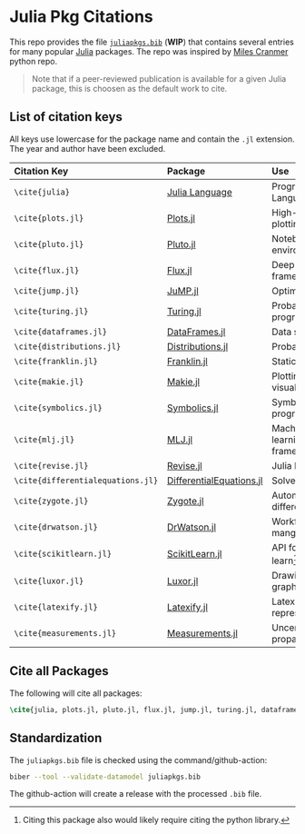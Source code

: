 # Julia Pkg Citations

This repo provides the file [`juliapkgs.bib`](juliapkgs.bib) (**WIP**) that contains several entries for many popular [Julia](https://julialang.org/) packages. The repo was inspired by [Miles Cranmer](https://github.com/MilesCranmer/python_citations) python repo.

> Note that if a peer-reviewed publication is available for a given Julia package, this is choosen as the default work to cite.

## List of citation keys

All keys use lowercase for the package name and contain the `.jl` extension. The year and author have been excluded.

| Citation Key | Package | Use |
| :-- | :-- | :-- |
| `\cite{julia}` | [Julia Language](https://github.com/JuliaLang/julia) | Programming Language |
| `\cite{plots.jl}` | [Plots.jl](https://github.com/JuliaPlots/Plots.jl) | High-level plotting |
| `\cite{pluto.jl}` | [Pluto.jl](https://github.com/fonsp/Pluto.jl)| Notebook environment |
| `\cite{flux.jl}` | [Flux.jl](https://github.com/FluxML/Flux.jl) | Deep learning framework |
| `\cite{jump.jl}` | [JuMP.jl](https://github.com/jump-dev/JuMP.jl) | Optimization |
| `\cite{turing.jl}` | [Turing.jl](https://github.com/TuringLang/Turing.jl)| Probablistic programming |
| `\cite{dataframes.jl}` | [DataFrames.jl](https://github.com/JuliaData/DataFrames.jl)| Data structures |
| `\cite{distributions.jl}` | [Distributions.jl](https://github.com/JuliaStats/Distributions.jl) | Probability |
| `\cite{franklin.jl}` | [Franklin.jl](https://github.com/tlienart/Franklin.jl)| Static websites |
| `\cite{makie.jl}` | [Makie.jl](https://github.com/MakieOrg/Makie.jl)| Plotting and visualization |
| `\cite{symbolics.jl}` | [Symbolics.jl](https://github.com/JuliaSymbolics/Symbolics.jl) | Symbolic programming |
| `\cite{mlj.jl}` | [MLJ.jl](https://github.com/alan-turing-institute/MLJ.jl) | Machine learning framework |
| `\cite{revise.jl}` | [Revise.jl](https://github.com/timholy/Revise.jl) | Julia REPL tool |
| `\cite{differentialequations.jl}` | [DifferentialEquations.jl](https://github.com/SciML/DifferentialEquations.jl) | Solver library |
| `\cite{zygote.jl}` | [Zygote.jl](https://github.com/FluxML/Zygote.jl) | Automatic differentiation|
| `\cite{drwatson.jl}` | [DrWatson.jl](https://github.com/JuliaDynamics/DrWatson.jl) | Workflow mangement |
| `\cite{scikitlearn.jl}` | [ScikitLearn.jl](https://github.com/cstjean/ScikitLearn.jl) | API for scikit-learn[^1]|
| `\cite{luxor.jl}` | [Luxor.jl](https://github.com/JuliaGraphics/Luxor.jl) | Drawing graphics |
| `\cite{latexify.jl}` | [Latexify.jl](https://github.com/korsbo/Latexify.jl) | Latex representations |
| `\cite{measurements.jl}` | [Measurements.jl](https://github.com/JuliaPhysics/Measurements.jl) | Uncertainty propagation |

## Cite all Packages

The following will cite all packages:

```latex
\cite{julia, plots.jl, pluto.jl, flux.jl, jump.jl, turing.jl, dataframes.jl, distributions.jl, franklin.jl, makie.jl, symbolics.jl, mlj.jl, differentialequations.jl, zygote.jl, drwatson.jl, scikitlearn.jl, luxor.jl, latexify.jl, measurements.jl}
```

## Standardization

The `juliapkgs.bib` file is checked using the command/github-action:
```sh
biber --tool --validate-datamodel juliapkgs.bib
```

The github-action will create a release with the processed `.bib` file.



[^1]: Citing this package also would likely require citing the python library.